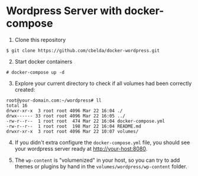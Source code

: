 # Wordpress Server with docker-compose

1. Clone this repository
```
$ git clone https://github.com/cbelda/docker-wordpress.git
```
2. Start docker containers
```
# docker-compose up -d
```

3. Explore your current directory to check if all volumes had been correctly created:
```
root@your-domain.com:~/wordpress# ll
total 16
drwxr-xr-x  3 root root 4096 Mar 22 16:04 ./
drwx------ 33 root root 4096 Mar 22 16:05 ../
-rw-r--r--  1 root root  474 Mar 22 16:04 docker-compose.yml
-rw-r--r--  1 root root  198 Mar 22 16:04 README.md
drwxr-xr-x  3 root root 4096 Mar 22 10:07 volumes/
```

4. If you didn't extra configure the `docker-compose.yml` file, you should see your wordpress server ready at [http://your-host:8080]().

5. The `wp-content` is "volumenized" in your host, so you can try to add themes or plugins by hand in the `volumes/wordpress/wp-content` folder.